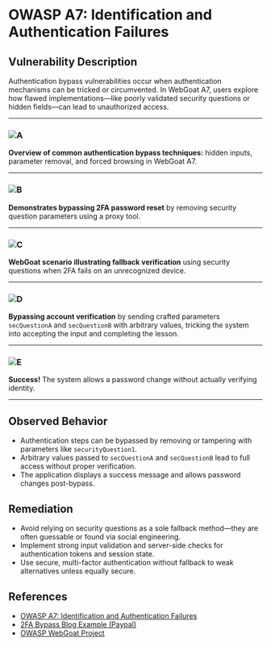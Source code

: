 # OWASP A7: Identification and Authentication Failures

## Vulnerability Description

Authentication bypass vulnerabilities occur when authentication mechanisms can be tricked or circumvented. In WebGoat A7, users explore how flawed implementations—like poorly validated security questions or hidden fields—can lead to unauthorized access.

---

### ![A](https://github.com/user-attachments/assets/066efe17-ffa5-4878-ad93-b09c8bd21ea8)  
**Overview of common authentication bypass techniques:** hidden inputs, parameter removal, and forced browsing in WebGoat A7.

---

### ![B](https://github.com/user-attachments/assets/6da8c11f-6d54-4d9f-92ba-d71e333b0a0e)  
**Demonstrates bypassing 2FA password reset** by removing security question parameters using a proxy tool.

---

### ![C](https://github.com/user-attachments/assets/df099427-26fa-46e3-af79-880a69c50bc6)  
**WebGoat scenario illustrating fallback verification** using security questions when 2FA fails on an unrecognized device.

---

### ![D](https://github.com/user-attachments/assets/4dcb1a4a-7733-44d4-b8ad-6761856ae3c4)  
**Bypassing account verification** by sending crafted parameters `secQuestionA` and `secQuestionB` with arbitrary values, tricking the system into accepting the input and completing the lesson.

---

### ![E](https://github.com/user-attachments/assets/95203d8a-be74-4645-9e90-8f96255cd5ca)  
**Success!** The system allows a password change without actually verifying identity.

---


##  Observed Behavior

- Authentication steps can be bypassed by removing or tampering with parameters like `securityQuestion1`.
- Arbitrary values passed to `secQuestionA` and `secQuestionB` lead to full access without proper verification.
- The application displays a success message and allows password changes post-bypass.

##  Remediation

- Avoid relying on security questions as a sole fallback method—they are often guessable or found via social engineering.
- Implement strong input validation and server-side checks for authentication tokens and session state.
- Use secure, multi-factor authentication without fallback to weak alternatives unless equally secure.

##  References

- [OWASP A7: Identification and Authentication Failures](https://owasp.org/Top10/A07_2021-Identification_and_Authentication_Failures/)
- [2FA Bypass Blog Example (Paypal)](https://henryhoggard.co.uk/blog/Paypal-2FA-Bypass)
- [OWASP WebGoat Project](https://owasp.org/www-project-webgoat/)


